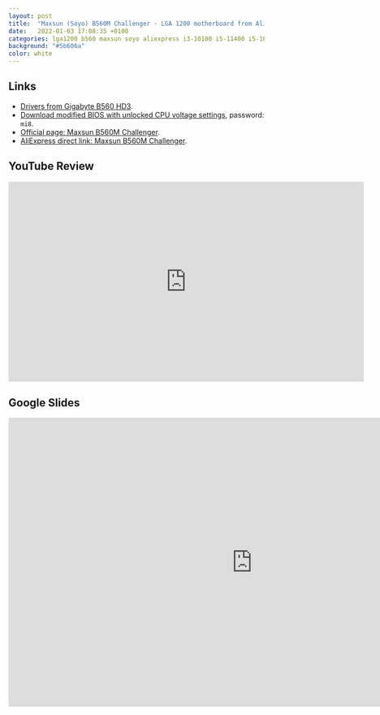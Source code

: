 ```yaml
---
layout: post
title:  "Maxsun (Soyo) B560M Challenger - LGA 1200 motherboard from AliExpress"
date:   2022-01-03 17:08:35 +0100
categories: lga1200 b560 maxsun soyo aliexpress i3-10100 i5-11400 i5-10400 intel
background: "#5b606a"
color: white
---
```


## Links

- [Drivers from Gigabyte B560 HD3](https://www.gigabyte.com/Motherboard/B560-HD3-rev-10/support#support-dl-driver).
- [Download modified BIOS with unlocked CPU voltage settings](https://1drv.ms/u/s!AtZZXDjjb94kgcp9H-5xvtCO1Gcd0Q?e=dgx4Cz), password: `mi8`.
- [Official page: Maxsun B560M Challenger](http://www.maxsun.com.cn/2021/0604/5587.html).
- [AliExpress direct link: Maxsun B560M Challenger](https://www.aliexpress.com/item/1005003212314327.html).

## YouTube Review

<iframe width="700" height="394" src="https://www.youtube.com/embed/GGK1djEzNCA" title="YouTube video player" frameborder="0" allow="accelerometer; autoplay; clipboard-write; encrypted-media; gyroscope; picture-in-picture" allowfullscreen></iframe>

## Google Slides

<iframe src="https://docs.google.com/presentation/d/e/2PACX-1vRX0FJQWC2JzyV2czjZc_ieczEfETMt8zVZUIO8cVHA0JdsFg0KoszAvgSzxirwjBccZEhtFHP3edpR/embed?start=false&loop=false&delayms=60000" frameborder="0" width="960" height="569" allowfullscreen="true" mozallowfullscreen="true" webkitallowfullscreen="true"></iframe>